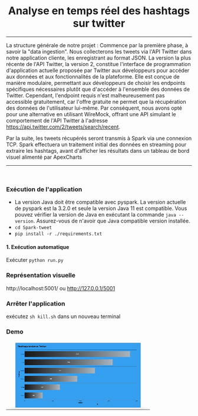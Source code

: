 <h1 align="center">
  <b><center>Analyse en temps réel des hashtags sur twitter<br></b></center>
</h1>


---

La structure générale de notre projet :
Commence par la première phase, à savoir la "data ingestion". Nous collecterons les tweets via l'API Twitter dans notre application cliente, les enregistrant au format JSON. La version la plus récente de l'API Twitter, la version 2, constitue l'interface de programmation d'application actuelle proposée par Twitter aux développeurs pour accéder aux données et aux fonctionnalités de la plateforme. Elle est conçue de manière modulaire, permettant aux développeurs de choisir les endpoints spécifiques nécessaires plutôt que d'accéder à l'ensemble des données de Twitter. Cependant, l'endpoint requis n'est malheureusement pas accessible gratuitement, car l'offre gratuite ne permet que la récupération des données de l'utilisateur lui-même. Par conséquent, nous avons opté pour une alternative en utilisant WireMock, offrant une API simulant le comportement de l'API Twitter à l'adresse https://api.twitter.com/2/tweets/search/recent.

Par la suite, les tweets récupérés seront transmis à Spark via une connexion TCP. Spark effectuera un traitement initial des données en streaming pour extraire les hashtags, avant d'afficher les résultats dans un tableau de bord visuel alimenté par ApexCharts

--- 
​
### Exécution de l'application
- La version Java doit être compatible avec pyspark. La version actuelle de pyspark est la 3.2.0 et seule la version Java 11 est
   compatible. Vous pouvez vérifier la version de Java en exécutant la commande ```java --version```. Assurez-vous de n'avoir que Java compatible
   version installée.
- ```cd Spark-tweet```
- ```pip install -r ./requirements.txt```

#### 1. Exécution automatique

Exécuter ```python run.py```


### Représentation visuelle
http://localhost:5001/ 
ou
http://127.0.0.1/5001

### Arrêter l'application
exécutez ```sh kill.sh``` dans un nouveau terminal


### Demo
![Demo](asset/demo.gif)





